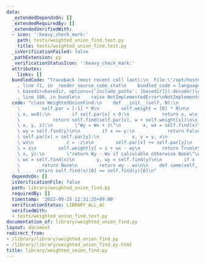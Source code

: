 ```yaml
---
data:
  _extendedDependsOn: []
  _extendedRequiredBy: []
  _extendedVerifiedWith:
  - icon: ':heavy_check_mark:'
    path: tests/weighted_union_find.test.py
    title: tests/weighted_union_find.test.py
  _isVerificationFailed: false
  _pathExtension: py
  _verificationStatusIcon: ':heavy_check_mark:'
  attributes:
    links: []
  bundledCode: "Traceback (most recent call last):\n  File \"/opt/hostedtoolcache/PyPy/3.7.13/x64/site-packages/onlinejudge_verify/documentation/build.py\"\
    , line 71, in _render_source_code_stat\n    bundled_code = language.bundle(stat.path,\
    \ basedir=basedir, options={'include_paths': [basedir]}).decode()\n  File \"/opt/hostedtoolcache/PyPy/3.7.13/x64/site-packages/onlinejudge_verify/languages/python.py\"\
    , line 100, in bundle\n    raise NotImplementedError\nNotImplementedError\n"
  code: "class WeightedUnionFind:\n    def __init__(self, N):\n        self.N = N\n\
    \        self.par = [-1] * N\n        self.weight = [0] * N\n\n    def find(self,\
    \ x, w=0):\n        if self.par[x] < 0:\n            return x, w\n        else:\n\
    \            return self.find(self.par[x], w + self.weight[x])\n\n    def merge(self,\
    \ x, y, z):\n        \"Wy = Wx + z\"\n        x, wx = self.find(x)\n        y,\
    \ wy = self.find(y)\n\n        if x == y:\n            return False\n        if\
    \ self.par[x] > self.par[y]:\n            x, y = y, x\n            wx, wy = wy,\
    \ wx\n            z = -z\n\n        self.par[x] += self.par[y]\n        self.par[y]\
    \ = x\n        self.weight[y] = z + wx - wy\n        return True\n\n    def diff(self,\
    \ x, y):\n        \"return Wy - Wx if calculable otherwise None\"\n        x,\
    \ wx = self.find(x)\n        y, wy = self.find(y)\n\n        if x != y:\n    \
    \        return None\n        return wy - wx\n\n    def same(self, x, y):\n  \
    \      return self.find(x)[0] == self.find(y)[0]\n"
  dependsOn: []
  isVerificationFile: false
  path: library/weighted_union_find.py
  requiredBy: []
  timestamp: '2022-09-25 12:31:25+09:00'
  verificationStatus: LIBRARY_ALL_AC
  verifiedWith:
  - tests/weighted_union_find.test.py
documentation_of: library/weighted_union_find.py
layout: document
redirect_from:
- /library/library/weighted_union_find.py
- /library/library/weighted_union_find.py.html
title: library/weighted_union_find.py
---
```

